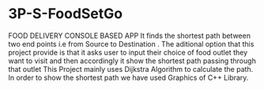 # 3P-S-FoodSetGo
FOOD DELIVERY CONSOLE BASED APP
It finds the shortest path between two end points i.e from Source to Destination .
The aditional option that this project provide is that it asks user to input their choice of food outlet they want to visit
and then accordingly it show the shortest path passing through that outlet
This Project mainly uses Dijkstra Algorithm to calculate the path.
In order to show the shortest path we have used Graphics of C++ Library.
